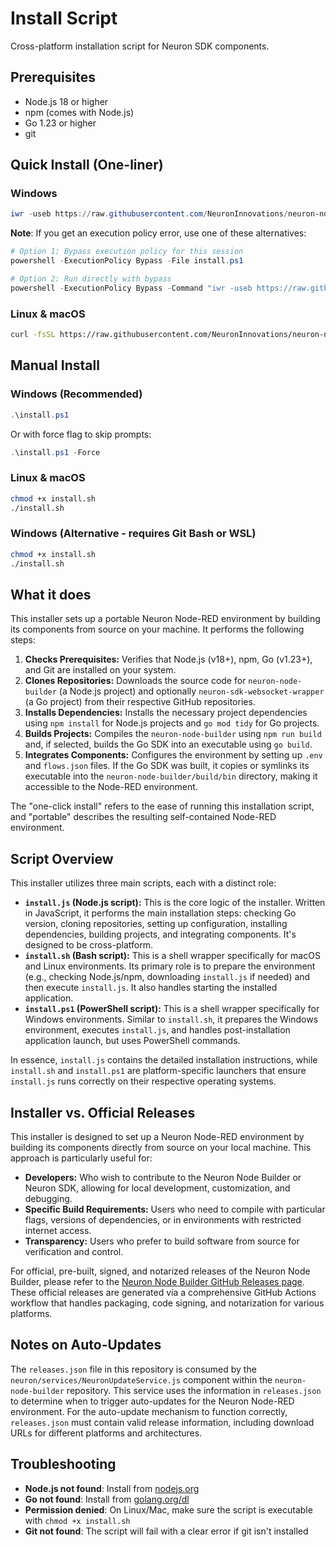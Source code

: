 # Install Script

Cross-platform installation script for Neuron SDK components.

## Prerequisites

- Node.js 18 or higher
- npm (comes with Node.js)
- Go 1.23 or higher
- git

## Quick Install (One-liner)

### Windows
```powershell
iwr -useb https://raw.githubusercontent.com/NeuronInnovations/neuron-node-builder-installer/main/install.ps1 | iex
```

**Note**: If you get an execution policy error, use one of these alternatives:
```powershell
# Option 1: Bypass execution policy for this session
powershell -ExecutionPolicy Bypass -File install.ps1

# Option 2: Run directly with bypass
powershell -ExecutionPolicy Bypass -Command "iwr -useb https://raw.githubusercontent.com/NeuronInnovations/neuron-node-builder-installer/main/install.ps1 | iex"
```

### Linux & macOS
```bash
curl -fsSL https://raw.githubusercontent.com/NeuronInnovations/neuron-node-builder-installer/main/install.sh -o install.sh ; chmod +x install.sh ; ./install.sh
```

## Manual Install

### Windows (Recommended)

```powershell
.\install.ps1
```

Or with force flag to skip prompts:
```powershell
.\install.ps1 -Force
```

### Linux & macOS

```bash
chmod +x install.sh
./install.sh
```

### Windows (Alternative - requires Git Bash or WSL)

```bash
chmod +x install.sh
./install.sh
```

## What it does

This installer sets up a portable Neuron Node-RED environment by building its components from source on your machine. It performs the following steps:

1.  **Checks Prerequisites:** Verifies that Node.js (v18+), npm, Go (v1.23+), and Git are installed on your system.
2.  **Clones Repositories:** Downloads the source code for `neuron-node-builder` (a Node.js project) and optionally `neuron-sdk-websocket-wrapper` (a Go project) from their respective GitHub repositories.
3.  **Installs Dependencies:** Installs the necessary project dependencies using `npm install` for Node.js projects and `go mod tidy` for Go projects.
4.  **Builds Projects:** Compiles the `neuron-node-builder` using `npm run build` and, if selected, builds the Go SDK into an executable using `go build`.
5.  **Integrates Components:** Configures the environment by setting up `.env` and `flows.json` files. If the Go SDK was built, it copies or symlinks its executable into the `neuron-node-builder/build/bin` directory, making it accessible to the Node-RED environment.

The "one-click install" refers to the ease of running this installation script, and "portable" describes the resulting self-contained Node-RED environment.

## Script Overview

This installer utilizes three main scripts, each with a distinct role:

*   **`install.js` (Node.js script):** This is the core logic of the installer. Written in JavaScript, it performs the main installation steps: checking Go version, cloning repositories, setting up configuration, installing dependencies, building projects, and integrating components. It's designed to be cross-platform.
*   **`install.sh` (Bash script):** This is a shell wrapper specifically for macOS and Linux environments. Its primary role is to prepare the environment (e.g., checking Node.js/npm, downloading `install.js` if needed) and then execute `install.js`. It also handles starting the installed application.
*   **`install.ps1` (PowerShell script):** This is a shell wrapper specifically for Windows environments. Similar to `install.sh`, it prepares the Windows environment, executes `install.js`, and handles post-installation application launch, but uses PowerShell commands.

In essence, `install.js` contains the detailed installation instructions, while `install.sh` and `install.ps1` are platform-specific launchers that ensure `install.js` runs correctly on their respective operating systems.

## Installer vs. Official Releases

This installer is designed to set up a Neuron Node-RED environment by building its components directly from source on your local machine. This approach is particularly useful for:

*   **Developers:** Who wish to contribute to the Neuron Node Builder or Neuron SDK, allowing for local development, customization, and debugging.
*   **Specific Build Requirements:** Users who need to compile with particular flags, versions of dependencies, or in environments with restricted internet access.
*   **Transparency:** Users who prefer to build software from source for verification and control.

For official, pre-built, signed, and notarized releases of the Neuron Node Builder, please refer to the [Neuron Node Builder GitHub Releases page](https://github.com/NeuronInnovations/neuron-node-builder/releases). These official releases are generated via a comprehensive GitHub Actions workflow that handles packaging, code signing, and notarization for various platforms.

## Notes on Auto-Updates

The `releases.json` file in this repository is consumed by the `neuron/services/NeuronUpdateService.js` component within the `neuron-node-builder` repository. This service uses the information in `releases.json` to determine when to trigger auto-updates for the Neuron Node-RED environment. For the auto-update mechanism to function correctly, `releases.json` must contain valid release information, including download URLs for different platforms and architectures.

## Troubleshooting

- **Node.js not found**: Install from [nodejs.org](https://nodejs.org/)
- **Go not found**: Install from [golang.org/dl](https://golang.org/dl/)
- **Permission denied**: On Linux/Mac, make sure the script is executable with `chmod +x install.sh`
- **Git not found**: The script will fail with a clear error if git isn't installed
